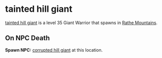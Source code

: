 # tainted hill giant



[tainted hill giant](/npc/50304) is a level 35 Giant Warrior that spawns in [Rathe Mountains](/zone/50).



## On NPC Death

**Spawn NPC:**  [corrupted hill giant](/npc/50322) at this location.